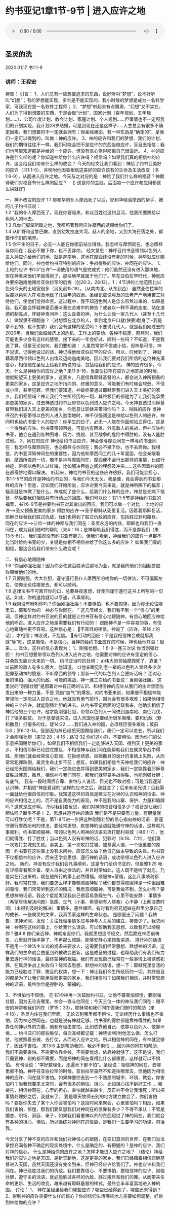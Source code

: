 # 约书亚记1章1节-9节 | 进入应许之地

<audio style="width: 100%;" preload="false" controls controlslist="nodownload"><source src="https://cdn.simai.ml/audio/mp3/2021/shu_1-1-9.mp3" type="audio/mpeg">Your browser does not support the audio element.</audio>

## 圣灵的洗
2020.01.17 
书1:1-9
### 讲师：王程宏

祷告：
引言：
1、人们总有一些想要追求的东西，说好听叫“梦想”，说不好听叫“幻想”；有的梦想能实现，多半是不能实现的。我小时候的梦想是成为一名科学家，可我现在是一名软件工程师；
2、“梦想”听起来有点飘渺，“幻想”又不实在。人们为了得到想要的东西，于是会做“计划”，国家计划（百年规划、五年规划……）、公司年度计划、教会计划、家庭计划、个人规划……但事情也不一定照我们的计划实现，我计划28岁结婚，可是到现在还是这样子…..人生总会有很多不确定因素，我们想要的不一定就会拥有；但圣经里面，有一种东西是“确定的”，是我们一定可以得到的，叫做：神的应许。
3、神的应许和我们的梦想、我们的计划、我们的期待往往不一样。我们可能会把不是应许的东西当做应许，盲目去相信；我们也可能知道那是神给的一个应许，但没有信心觉得那离自己很遥远。
4、神的应许是什么样的呢？你知道神给你什么应许吗？相信吗？如果我们真的相信神的应许，这会给我们带来什么样的改变？ 
今天的经文让我们看到：神给了约书亚美好的应许（书1:1-5）、并吩咐他因着相信这美好的应许该有的生命及生活改变（书1:6-9），从而进入应许之地。今天与之对应的是：神给了我们什么样的福音？神期待我们对福音有什么样的回应？ -【-这是你的主线，后面每一个应许和应用都这么讲就好】

一、神不改变的应许
1:1  耶和华的仆人摩西死了以后，耶和华晓谕摩西的帮手、嫩的儿子约书亚说：  
1:2  “我的仆人摩西死了。现在你要起来，和众百姓过这约旦河，往我所要赐给以色列人的地去。  
1:3  凡你们脚掌所踏之地，我都照著我所应许摩西的话赐给你们了。  
1:4  从旷野和这黎巴嫩，直到幼发拉底大河，赫人的全地，又到大海日落之处，都要作你们的境界。  
1:5  你平生的日子，必无一人能在你面前站立得住。我怎样与摩西同在，也必照样与你同在；我必不撇下你，也不丢弃你。
经文意思：神呼召约书亚带领以色列人进入神应许给他们的地，就是迦南地，这地在摩西还没有死的时候，神早就应许赐给他们。同时，神也给约书亚特别的应许：争战得胜的应许、神同在的应许。
1、土地的应许
书1:3“应许”一词使用的语气是完成式：他们虽然还没有进入那块地，但在神看来他们早就得到了，那块地早就属于他们了。早在亚伯拉罕时代，神就应许要把迦南地赐给亚伯拉罕的后裔（创26:3，28:13）。1：4节讲的土地范围比以色列今天的土地宽很多（另见创15:18）。（从南向北、从东到西）
虽然亚伯拉罕的后裔以色列人在埃及地做了几百年的奴隶。圣经记载说埃及的法老严严地用苦工对待他们，使他们觉得命苦。这过程中，我不知道色列人是怎么煎熬过来的，如果是我，我可能会怀疑神是否垂听我在苦难中的祷告？或者以一种不满的态度、站在道德的制高点、怀疑神责问神：这么良善的神，为什么让我一家几代人（甚至十几代人）做奴隶不得翻身？（对想留在北京的人，拿到北京户口就(快要)翻身了~我是拿不到的、也不想拿）我们会有这样的感受吗？不要说几代人，就是我们刚过去的2020年，当我们面临经济上的危机、工作上的变动、各种不稳定、煎熬时，我们可能也多少会有这样的感受。接下来的一年会好过、顺利一些吗？不知道，不是我说了算，但是无论如何，我们要知道：
人虽然常常不信或小信，但神是可信。神不说谎、记得他说过的话，神记得他给亚伯拉罕的应许。所以，时候到了， 神就藉着摩西带领以色列人出埃及迈向迦南美地。因此我们要对我们所信的这位神充满信心，相信他在圣经上给我们所说的话、包括给我们的应许。
神的应许很多。今天，什么是神给你的应许之地？来11:8-16，当亚伯拉罕在应许之地寄居的时候，他就盼望天上更美的家乡，这家乡，凡是信靠耶稣基督的人，都会进入神所预备的更美的家乡，这是应许之地所指向的、终极的意义。可能我们有时候会软弱、不信或小信，甚至犯罪，但我们要知道，神最终要通过耶稣带我们进入天上美好的家乡，我们相信吗？神让我们今生所经历的一切，其终极目的都是为了让我们能承受那更美的家乡。过去神透过约书亚带领以色列进入应许之地，今天神要透过耶稣基督带我们进入天上更美的家乡，你愿意让耶稣来带领你吗？
2、得胜的应许
当神呼召约书亚带领以色列人进入迦南地时，神不仅强调这是神给以色列人的应许，神同时也给约书亚个人的应许：你平生的日子，必无一人能在你面前站立得住。这是一个得胜的应许。约书亚带领百姓，可能内有困难、外有敌人的挑战，但神应许约书亚，他会在遇到各种困难、压力、挑战、甚至战争的危险中得胜的，没有人能胜过他。
3、同在的应许
神也给约书亚应许，神会像与摩西同在一样与约书亚同在：我怎样与摩西同在，也必照样与你同在；我必不撇下你，也不丢弃你。我相信，约书亚深知神同在的重要性，因为他和摩西同工的几十年里面，他会亲眼看到，摩西所做的一切，若不是神与摩西同在，摩西便不会行出那样的事情，比如行神迹、带领以色列人过红海，比如解决百姓之间的埋怨及冲突……这些因着神的同在都奇妙地得以解决。
    听起来，神给约书亚的这些应许很好，我们可能会担心，书1:1-5节的应许是神给约书亚的，与我们今天无关。我是谁，竟会得到约书亚那样的应许？但是，正如我们开始所说，应许对我今天来说，就是神所赐下的福音；福音就是神做了些什么，神成就了些什么，给我们什么样的应许。神总是先赐下福音，然后要我们相信并有行动上的回应。我们可以说：书1:1-5节是神给约书亚的福音，书1:6-9节是神要约书亚对其做出的回应。我们可以做一个对比：
土地的应许——>圣父预备更美的家乡
得胜的应许——>圣子耶稣从死里复活。因着着耶稣复活，耶稣已经替我们胜过仇敌，我们也得到了胜过仇敌的应许，包括胜过罪和撒旦。
同在的应许——>三位一体的神都与我们同在：圣灵永远的内住，耶稣也和我们一直同在，成为我们随时的帮助（来4：16；是神帮助我们得胜，而不是靠我们（来13:5-6））。
我们虽然没有约书亚有能力，但我们看到，神给我们的应许一点都不比当时给约书亚的少，关键是你相不相信神给了你这么多的应许？
如果我们真的相信，那这会给我们带来什么改变呢？

二、有信心地跟随神	
1:6  “你当刚强壮胆！因为你必使这百姓承受那地为业，就是我向他们列祖起誓应许赐给他们的地。  
1:7  只要刚强，大大壮胆，谨守遵行我仆人摩西所吩咐你的一切律法，不可偏离左右，使你无论往哪里去，都可以顺利。  
1:8  这律法书不可离开你的口，总要昼夜思想，好使你谨守遵行这书上所写的一切话。如此，你的道路就可以亨通，凡事顺利。  
1:9  我岂没有吩咐你吗？你当刚强壮胆！不要惧怕，也不要惊惶，因为你无论往哪里去，耶和华你的　神必与你同在。 ”
这几节经文，我们看不到一个“信心”的用词，但神这样对约书亚说的目的就是让约书亚有信心地跟随神，有信心地回应神给他的呼召。进入应许之地是需要我们有行动的！
跟随神不是一件容易的事，有信心地跟随神更不容易。这种信心是：
不盲目的相信，神说了（应许，圣经上的话），才相信；神没说，不乱信。
有行动的回应：不是我相信神会成就那我就“等”吧，这是懒惰，不是信心。当神的给约书亚应许的时候，神也给他呼召：起来……
具体，这样的信心表现为：
1、刚强壮胆。
1:6-9一连三次说 你当刚强壮胆！ 
约书亚想要带领以色列人进入应许之地，他需要对神的应许有坚定的信心、并勇敢去面对未来的一切。
约书亚当时的处境：
a)伟大的领袖摩西死了，靠谁？
b)前面的敌人有多么强大，他知道。
c)他亲眼见到老一辈的以色列人曾经多少次犯罪惹动神的愤怒、不听摩西的领导；那新一代的以色列人会更听话吗？
面对心里的惧怕、强大的仇敌、可能的挑战，神一连三次给约书亚说：当刚强壮胆。
这里说的“刚强壮胆”是因着对神有正确的认识、和相信神的应许从我们的生命里面生发出来的一种力量，不是 凭借“血气”的爆发。对约书亚来说，如果他不相信神能带领他一定能进入应许之地，他就没有勇气前行，因为会有很多艰难；如果他相信神的三个应许，就能刚强壮胆的进去。从约书亚记后面的记载看来，他确实相信了神给他的三个应许，他才能刚强壮胆，带领以色列人一同进到迦南地、南征北伐，打了很多胜仗。
对于基督徒来说，进入天国也是要经历很多艰难，要和仇敌（罪和撒旦）打很多的仗。徒14:22 ……我们进入神的国，必须经历很多艰难；彼前5:8；罗6:12-14。但是因为神已经把天国赐给我们，我们一定可以进去，所以我们才会刚强壮胆（来12:28；4:16；路12:32 你们这小群，不要惧怕，因为你们的父乐意把国赐给你们）。如果我们不相信我们一定能够进入天国、得到天上更美的家乡，不相信耶稣已经胜过撒旦，不相信神与我们同在能帮助我们在属灵争战中得胜，那我们就会经常信心软弱，在拒绝诱惑、抵挡撒旦的诡计的事情上失败，从而常常犯罪跌倒，属灵生命止步不前；想反，如果我们相信今天神给我们的应许：神已经把天国赐给我们，我们一定能进去并得到更美的家乡，我们一定能靠着耶稣基督胜过罪恶、撒旦，相信神与我们同在，那我们就容易争战得胜，也能刚强壮胆：有底气。
我有一段时间很自卑、害怕与人说话、目光也不敢对视；可是当我逐渐认识神、并相信“神是爱我的”这样的应许之后，我就变了；后来有弟兄说：见我第一面就给他很自信的印象。我知道这样的自信是建立在对神的认识和神的话语、神的应许相信之上的，而不是自我能力的表现，神不是我的山寨、保护、力量和盾牌吗？这就是应许啊。
所以我们要反思，我们对神的福音相信多少？福音是让我们胆怯吗？断乎不是！
2、思想并遵行神的话语
我们是不是只要有力量、有胆量就可以打胜仗呢？不是，第7-8节进一步把这种刚强壮胆的信心指向神的话语：要谨守遵行摩西吩咐的律法，要经常思想、默想神的话语就能遵守神的话语，这样就凡事顺利。约书亚顺服神、带领以色列人照神的话语去攻打耶利哥城（书6:1-7），他们就得胜、打了胜仗；当以色列人没有听神的话、犯罪时（6:18、7:11），他们第一次攻打艾城就失败。事实上，第一次攻打艾城、被基遍人骗，一个很重要的原因：约书亚在这些事上没有求问神，应该怎么做？他自己做主导致的失败。约书亚不仅相信神的应许，后来还学会思想、遵行神的话语，成功带领以色列人进入应许之地。 
新约，神没有应许我们会凡事顺利，这是专门给约书亚的，但是雅1:25 唯有详细查看那全备、使人自由之律法的，并且时常如此，这人既不是听了就忘，乃是实在行出来的，就在他所行的事上必然得福。顺服神=蒙福，这比凡事顺利都好。我时常在想，我们要怎么样才能够顺服神呢？我们都觉得顺服神是一件很困难的事情。我们常常听到这样的情况：我愿意顺服神，可是我做不到。怎么办呢？要思想神的话语。我这个星期发现我自己很容易急躁生气、心里不能安静：
事情多（希望尽快解决问题）急躁、生气（小事、希望别有人烦我）心不静（上网浪费时间）（未得到及时的解决）事情多，恶性循环。有时看到弟兄姐妹在群里分享自己的成长、一些属灵的文章，我真羡慕这样的生命状态。
是哪里出了问题？我祷告、求神光照，发现：关注处理事情多过与神与人关系的建立，祷告少了。我求问神：神啊在这样的事上，你给我什么话语，可以帮助我去思想、以致我可以顺服你？雅4:8 你们亲近神，神就亲近你们。我就思想这节经文，然后跪在神面前祷告，心里就开始平静了、不再那么烦躁、能够安静心来预备讲道。
遵行神的话语不是用一个律法主义式的规条来要求人，这需要我们经常思想、默想神的话语，这样我们的生命就会由里到外被改变更新，这是成圣的过程，也帮助我们有我们有力量去遵行神的话语，最终蒙神的祝福。我们有发现自己经常在一些事情上被诱惑犯罪、在属灵争战上失败吗？经常去思想、默想神的话语，想一下：耶稣死里复活的能力已经胜过了罪、撒旦的权势，想一下：神让我们今生所经历的一切，其终极目的都是为了让我们能承受那更美的家乡，我们相信吗？如果我们相信，并时常思想神的话语，最终你会是得胜的、蒙福的。

3、不惧怕也不惊惶。
在书1:9神再一次鼓励约书亚，让他不要害怕惊惶，要刚强壮胆，因为无论去哪里，神会一直与他同在；今天三位一体的神与我们同在：赐平安的神常和我们同在（罗15：33），耶稣常和我们同在做我们随时的帮助（来4:16），圣灵内住在我们里面。
无论去到哪里都不惧怕、无论经历什么事情也不害怕，因为神必然同在。也就是说有神就足够。约书亚的得胜都是靠神得胜的,如果靠任何神以外的力量，他都有理由害怕，比如依靠他自己、依靠以色列人、依靠环境…… 约书亚打的那些胜仗，每次圣经都记载：神晓谕/吩咐他怎么做、怎么打仗，他就照着去做、去打仗，从而进入应许之地。所以相信神的同在，有神就足够了，因此不害怕。 
来13:6 主是帮助我的，我必不惧怕……因为神的同在和帮助，我们不需要害怕。不需要依靠金钱，不需要忧虑，依靠神就够了，这不是说，我们只需要神，别的都不需要，而是把神的同在看得比什么都重要，这样就可以不惧怕。
有句话说：“学好数理化，走遍天下都不怕”。圣经说：相信神的同在，去哪里都不怕。神呼召亚伯拉罕的时候，亚伯拉罕虽然不知道往哪里去，但他因为相信神的应许、同在就不害怕。如果神要你去到一个不熟悉的城市、环境、教会，你害怕吗？当我想要来北京时，会有很多的惧怕、担心，比如担心找不到好工作…..我祷告，相信神同在，心里的担心、害怕就越来越少，反正神不会让我饿死；所以把事情处理好之后，我就来了。
要是哪天牧师去别的地方建立教会了，你们害怕吗？要是你失去了某个人你会害怕吗？这段时间来聚会，心里害怕吗？相反，如果我们害怕，惊惶，那我们要反思我们对神同在的信靠有多少？不得不承认：不管是婚恋、职场、家庭、亲子，如果我们看重神以外的东西超过了神的同在，我们就会有各种的担心、惧怕，所以操练对神同在的信靠，是我们一生要学习的功课，包括我。

今天分享了神不变的应许和我们对神信心的跟随，在变幻莫测的世界、在我们没法掌控充满各种不确定的现实处境中，什么是确定的、有把握的？是神的应许、我们对神的信心。
什么是神给你的应许之地？怎样才能进入应许之地？
（结论）神给我们的应许之地是天国、是新天新地，这是更美的家乡，我们已经藉着相信耶稣基督进入天国，虽然天国还没有完全到来，但神已经应许给我们了。神也应许和我们同在。神已经胜过我们的仇敌。我们要靠信心、不要惧怕，要相信神的应许、刚强壮胆，遵守主的话语，就必能胜过各样的仇敌，胜过撒旦和我们的罪。从而带来生命的更新、生活的改变，越来越有耶稣基督的样式，最终会丰丰富富地进入神的国。
讨论：
1、 神在圣经里给我们哪些应许？哪些已经得到了，哪些还未得到？
2、得到神的应许需要什么样的信心？你的信仰生活哪些地方需要如何调整，好得到神给你的应许？